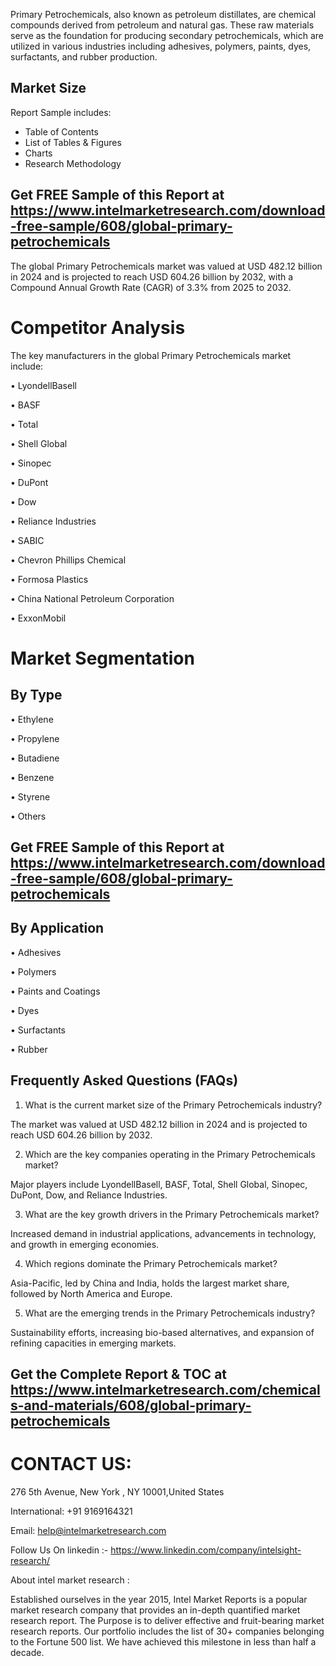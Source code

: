 Primary Petrochemicals, also known as petroleum distillates, are chemical compounds derived from petroleum and natural gas. These raw materials serve as the foundation for producing secondary petrochemicals, which are utilized in various industries including adhesives, polymers, paints, dyes, surfactants, and rubber production.

Market Size
-
Report Sample includes:
- Table of Contents
- List of Tables & Figures
- Charts
- Research Methodology


Get FREE Sample of this Report at https://www.intelmarketresearch.com/download-free-sample/608/global-primary-petrochemicals
-

The global Primary Petrochemicals market was valued at USD 482.12 billion in 2024 and is projected to reach USD 604.26 billion by 2032, with a Compound Annual Growth Rate (CAGR) of 3.3% from 2025 to 2032.

 

Competitor Analysis
=
The key manufacturers in the global Primary Petrochemicals market include:

•	LyondellBasell

•	BASF


•	Total

•	Shell Global

•	Sinopec

•	DuPont

•	Dow

•	Reliance Industries

•	SABIC

•	Chevron Phillips Chemical


•	Formosa Plastics

•	China National Petroleum Corporation

•	ExxonMobil

Market Segmentation
=
By Type
-
•	Ethylene


•	Propylene

•	Butadiene

•	Benzene

•	Styrene

•	Others


Get FREE Sample of this Report at https://www.intelmarketresearch.com/download-free-sample/608/global-primary-petrochemicals
-


By Application
-
•	Adhesives

•	Polymers

•	Paints and Coatings

•	Dyes

•	Surfactants

•	Rubber

Frequently Asked Questions (FAQs)
-
1. What is the current market size of the Primary Petrochemicals industry?

The market was valued at USD 482.12 billion in 2024 and is projected to reach USD 604.26 billion by 2032.

2. Which are the key companies operating in the Primary Petrochemicals market?

Major players include LyondellBasell, BASF, Total, Shell Global, Sinopec, DuPont, Dow, and Reliance Industries.

3. What are the key growth drivers in the Primary Petrochemicals market?

Increased demand in industrial applications, advancements in technology, and growth in emerging economies.

4. Which regions dominate the Primary Petrochemicals market?

Asia-Pacific, led by China and India, holds the largest market share, followed by North America and Europe.

5. What are the emerging trends in the Primary Petrochemicals industry?

Sustainability efforts, increasing bio-based alternatives, and expansion of refining capacities in emerging markets.

Get the Complete Report & TOC at https://www.intelmarketresearch.com/chemicals-and-materials/608/global-primary-petrochemicals
-
CONTACT US:
=
276 5th Avenue, New York , NY 10001,United States

International: +91 9169164321

Email: help@intelmarketresearch.com

Follow Us On linkedin :- https://www.linkedin.com/company/intelsight-research/

About intel market research :

Established ourselves in the year 2015, Intel Market Reports is a popular market research company that provides an in-depth quantified market research report. The Purpose is to deliver effective and fruit-bearing market research reports. Our portfolio includes the list of 30+ companies belonging to the Fortune 500 list. We have achieved this milestone in less than half a decade.
